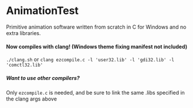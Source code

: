 # AnimationTest
Primitive animation software written from scratch in C for Windows and no extra libraries.

#### Now compiles with clang! (Windows theme fixing manifest not included)

`./clang.sh` or `clang ezcompile.c -l 'user32.lib' -l 'gdi32.lib' -l 'comctl32.lib'`

##### Want to use other compilers?
Only `ezcompile.c` is needed, and be sure to link the same .libs specified in the clang args above
